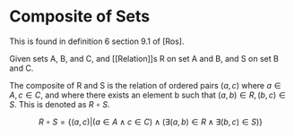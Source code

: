 # Composite of Sets

This is found in definition 6 section 9.1 of [Ros].

Given sets A, B, and C, and [[Relation]]s R on set A and B, and S on set B and C.

The composite of R and S is the relation of ordered pairs $(a,c)$ where $a \in A,c\in C$, and where there exists an element b such that $(a,b)\in R,(b,c)\in S$. This is denoted as $R \circ S$.

$$
R \circ S = \{ (a,c) | (a \in A\land c\in C)\land (\exists(a,b)\in R \land \exists(b,c)\in S) \}
$$